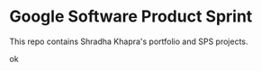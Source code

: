 # Google Software Product Sprint

This repo contains Shradha Khapra's portfolio and SPS projects.

ok